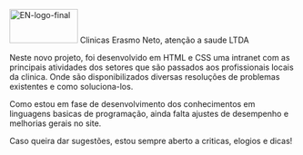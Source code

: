 <img src="https://i.ibb.co/j3J4nFD/EN-logo-final.png" alt="EN-logo-final"
height="60" width="120"> Clinicas Erasmo Neto, atenção a saude LTDA

Neste novo projeto, foi desenvolvido em HTML e CSS uma intranet com as principais atividades dos setores que são passados aos profissionais locais da clinica. Onde são disponibilizados diversas resoluções de problemas existentes e como soluciona-los.

Como estou em fase de desenvolvimento dos conhecimentos em linguagens basicas de programação, ainda falta ajustes de desempenho e melhorias gerais no site.

Caso queira dar sugestões, estou sempre aberto a criticas, elogios e dicas!
